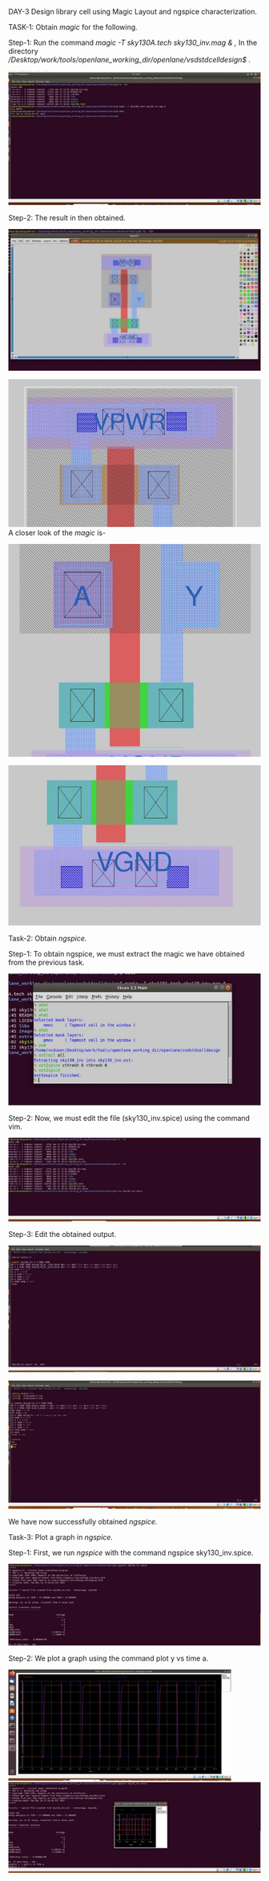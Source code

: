 ﻿DAY-3 Design library cell using Magic Layout and ngspice characterization.

TASK-1: Obtain *magic* for the following.

Step-1: Run the command *magic -T sky130A.tech sky130\_inv.mag & ,* In the directory */Desktop/work/tools/openlane\_working\_dir/openlane/vsdstdcelldesign$ .*

![](Aspose.Words.4d6f6185-8cc3-4232-8510-2db9b746ad11.001.jpeg)

Step-2: The result in then obtained.



![](Aspose.Words.4d6f6185-8cc3-4232-8510-2db9b746ad11.002.jpeg)





![](Aspose.Words.4d6f6185-8cc3-4232-8510-2db9b746ad11.003.jpeg)A closer look of the *magic* is- 









![](Aspose.Words.4d6f6185-8cc3-4232-8510-2db9b746ad11.004.jpeg)																																																																																																																																		

![](Aspose.Words.4d6f6185-8cc3-4232-8510-2db9b746ad11.005.jpeg)






Task-2: Obtain *ngspice.* 

Step-1: To obtain ngspice, we must extract the magic we have obtained from the previous task.

![](Aspose.Words.4d6f6185-8cc3-4232-8510-2db9b746ad11.006.jpeg)

Step-2: Now, we must edit the file (sky130\_inv.spice) using the command vim.

![](Aspose.Words.4d6f6185-8cc3-4232-8510-2db9b746ad11.007.jpeg)

Step-3: Edit the obtained output.

![](Aspose.Words.4d6f6185-8cc3-4232-8510-2db9b746ad11.008.jpeg)

![](Aspose.Words.4d6f6185-8cc3-4232-8510-2db9b746ad11.009.jpeg)

We have now successfully obtained *ngspice.* 

Task-3: Plot a graph in *ngspice.* 

Step-1: First, we run *ngspice* with the command ngspice sky130\_inv.spice. 

![](Aspose.Words.4d6f6185-8cc3-4232-8510-2db9b746ad11.010.jpeg)

Step-2: We plot a graph using the command plot y vs time a. 

![](Aspose.Words.4d6f6185-8cc3-4232-8510-2db9b746ad11.011.jpeg)![](Aspose.Words.4d6f6185-8cc3-4232-8510-2db9b746ad11.012.jpeg)



